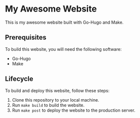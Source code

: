 # My Awesome Website

This is my awesome website built with Go-Hugo and Make.

## Prerequisites

To build this website, you will need the following software:

- Go-Hugo
- Make

## Lifecycle

To build and deploy this website, follow these steps:

1. Clone this repository to your local machine.
2. Run `make build` to build the website.
3. Run `make post` to deploy the website to the production server.

